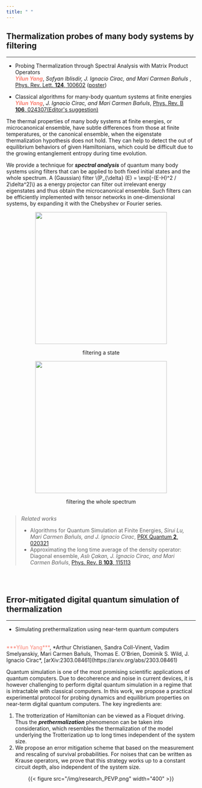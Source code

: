 ```yaml
---
title: " "
---
```



## Thermalization probes of many body systems by filtering
- - - 


- Probing Thermalization through Spectral Analysis with Matrix Product Operators
  <br />
  <span style="color: salmon">***Yilun Yang***</span>, *Sofyan Iblisdir, J. Ignacio Cirac, and Mari Carmen Bañuls* , [Phys. Rev. Lett. <b>124</b>, 100602](https://journals.aps.org/prl/abstract/10.1103/PhysRevLett.124.100602) ([poster](/files/posters/slides_VaQuM_Yilun_Yang.pdf))

- Classical algorithms for many-body quantum systems at finite energies
  <br />
  <span style="color: salmon">***Yilun Yang***</span>, *J. Ignacio Cirac, and Mari Carmen Bañuls*, [Phys. Rev. B <b>106</b>, 024307(Editor's suggestion)](https://journals.aps.org/prb/abstract/10.1103/PhysRevB.106.024307)

The thermal properties of many body systems at finite energies, or microcanonical ensemble, have subtle differences from those at finite temperatures, or the canonical ensemble, when the eigenstate thermalization hypothesis does not hold. They can help to detect the out of equilibrium behaviors of given Hamiltonians, which could be difficult due to the growing entanglement entropy during time evolution.

We provide a technique for ***spectral analysis*** of quantum many body systems using filters that can be applied to both fixed initial states and the whole spectrum. A (Gaussian) filter
\\(P_{\delta} (E) = \exp[-(E-H)^2 / 2\delta^2]\\) as a energy projector can filter out irrelevant energy eigenstates and thus obtain the microcanonical ensemble. Such filters can be efficiently implemented with tensor networks in one-dimensional systems, by expanding it with the Chebyshev or Fourier series.

<center>
<div class="image">
    <div style="display:inline-block;">
        <img src="/img/research_filtering_state.png"  width="350"  />
        <p style="text-align:center;">filtering a state</p>
    </div>
    <div style="display:inline-block;">
        <img src="/img/research_filtering_trace.png"  width="350" />
        <p style="text-align:center;">filtering the whole spectrum</p>
    </div>
</div>
</center>

>*Related works*
>- Algorithms for Quantum Simulation at Finite Energies, *Sirui Lu, Mari Carmen Bañuls, and J. Ignacio Cirac*, [PRX Quantum <b>2</b>, 020321](https://journals.aps.org/prxquantum/abstract/10.1103/PRXQuantum.2.020321)
>- Approximating the long time average of the density operator: Diagonal ensemble, *Aslı Çakan, J. Ignacio Cirac, and Mari Carmen Bañuls*, [Phys. Rev. B <b>103</b>, 115113](https://journals.aps.org/prb/abstract/10.1103/PhysRevB.103.115113)

<br>
<br>

## Error-mitigated digital quantum simulation of thermalization
- - -

- Simulating prethermalization using near-term quantum computers
<br />
<span style="color: salmon">***Yilun Yang***</span>, *Arthur Christianen, Sandra Coll-Vinent, Vadim Smelyanskiy, Mari Carmen Bañuls, Thomas E. O'Brien, Dominik S. Wild, J. Ignacio Cirac*, [arXiv:2303.08461](https://arxiv.org/abs/2303.08461)

Quantum simulation is one of the most promising scientific applications of quantum computers. Due to decoherence and noise in current devices, it is however challenging to perform digital quantum simulation in a regime that is intractable with classical computers. In this work, we propose a practical experimental protocol for probing dynamics and equilibrium properties on near-term digital quantum computers. The key ingredients are:

1. The trotterization of Hamiltonian can be viewed as a Floquet driving. Thus the ***prethermalization*** phenomenon can be taken into consideration, which resembles the thermalization of the model underlying the Trotterization up to long times independent of the system size.
2. We propose an error mitigation scheme that based on the measurement and rescaling of survival probabilities. For noises that can be written as Krause operators, we prove that this strategy works up to a constant circuit depth, also independent of the system size.


<center>{{< figure src="/img/research_PEVP.png" width="400" >}} </center>


